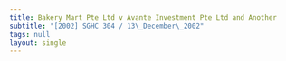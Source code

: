 ```yaml
---
title: Bakery Mart Pte Ltd v Avante Investment Pte Ltd and Another
subtitle: "[2002] SGHC 304 / 13\_December\_2002"
tags: null
layout: single
---
```



